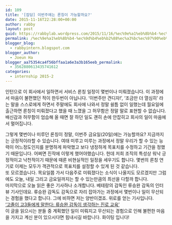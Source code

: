 ```yaml
---
id: 109
title: '[잡담] 이번주에는 론칭이 가능할까요?'
date: 2015-11-16T22:28:00+00:00
author: rabby
layout: post
guid: https://rabbylab.wordpress.com/2015/11/16/%ec%9e%a1%eb%8b%b4-%ec%9d%b4%eb%b2%88%ec%a3%bc%ec%97%90%eb%8a%94-%eb%a1%a0%ec%b9%ad%ec%9d%b4-%ea%b0%80%eb%8a%a5%ed%95%a0%ea%b9%8c%ec%9a%94
permalink: /%ec%9e%a1%eb%8b%b4-%ec%9d%b4%eb%b2%88%ec%a3%bc%ec%97%90%eb%8a%94-%eb%a1%a0%ec%b9%ad%ec%9d%b4-%ea%b0%80%eb%8a%a5%ed%95%a0%ea%b9%8c%ec%9a%94/
blogger_blog:
  - rabbyintern.blogspot.com
blogger_author:
  - Joeun Ha
blogger_aa75354ca4f56bffaa1a6e3a3b165eeb_permalink:
  - 3562880613435741612
categories:
  - internship 2015-2
---
```

인턴으로 이 회사에서 일하면서 서비스 론칭 일정이 몇번이나 미뤄졌습니다. 이 과정에서 마음이 불편했던 적이 한두번이 아닙니다. &#8216;이번주만 견디자!&#8217;, &#8216;조금만 더 열심히&#8217; 라는 말을 스스로에게 하면서 주말에도 회사에 나와서 정말 쉴틈 없이 일했는데 월요일에 출근하면 론칭이 미뤄졌다고 했을 때 느꼈을 그 허무함은 정말 말로 표현할 수 없습니다. 배신감과 허무함이 엄습해 올 때면 잘 하던 일도 괜히 손에 안잡히고 회사의 일이 마음에서 멀어집니다.  

<div>
</div>

<div>
  그렇게 몇번이나 미루던 론칭이 정말, 이번주 금요일(20일)에는 가능할까요? 지금까지는 긍정적이라할 수 있습니다. 여태 미루고 미루는 과정에서 정말 우리가 할 수 있는 능력이 어느정도인지를 분명하게 파악했고 보다 냉정하게 목표치를 수정하고 기간을 정했기 때문입니다. 어쩌면 진작에 이렇게 했어야했습니다. 헌데 저희 조직의 특성상 워낙 긍정적이고 낙천적이기 때문에 때론 비현실적인 일정을 세우기도 합니다. 몇번의 론칭 연기로 이제는 모두가 객관적으로 목표치를 설정할 수 있게 된 것 같습니다. 
</div>

<div>
</div>

<div>
  또 모르겠습니다. 목요일쯤 가서 다음주로 미뤄졌다는 소식이 나올지도 모르겠지만 그럼에도 오늘, 내일 그리고 금요일까지는 할 수 있는만큼의 최선을 다할까 합니다.
</div>

<div>
</div>

<div>
  마지막으로 오늘 읽은 좋은 기사하나 소개합니다. 베테랑의 감독인 류승완 감독의 인터뷰 기사인데요. 류승완 감독도 감독으로 자리 잡아가는 과정에서 몇번이나 일이 무산되는 경험을 했다고 합니다. 그에 비하면 저는 양반이겠죠. 위로를 얻는 기사입니다. 
</div>

<div>
</div>

<div>
  <a href="http://ppss.kr/archives/61268">&#8216;고졸이 고3들에게 말한다: 류승완 감독이 생각하는 진로 교육&#8217;</a>
</div>

<div>
</div>

<div>
  이 글을 읽으시는 분들 중 계획했던 일이 미뤄지고 무산되는 경험으로 인해 불편한 마음을 가지고 계신 분이 있으시다면 힘내시길 바랍니다. 화이팅 입니다!
</div>